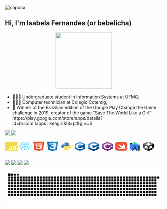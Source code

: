 ![capona](https://github.com/bebelicha/bebelicha/assets/61983593/0baef530-6aa5-4a36-bb45-a3814f399497)

## Hi, I'm Isabela Fernandes (or bebelicha)
<p align="center">
  <img width="180" height="180" src="https://img.itch.zone/aW1nLzE1ODEzMjU5LmdpZg==/original/5V7LYF.gif">
</p>
<ul>
 <li>👩🏻‍💻 Undergraduate student in Information Systems at UFMG;</li>
 <li>👩🏻‍🎓 Computer technician at Colégio Cotemig;</li>
 <li>👾 Winner of the Brazilian edition of the Google Play Change the Game challenge in 2019, creator of the game "Save The World Like a Girl" https://play.google.com/store/apps/details?id=br.com.tapps.likeagirl&hl=pt&gl=US</li>
</ul>


 <div>
  <a href="https://github.com/bebelicha">
  <img height="240em" src="https://github-readme-stats.vercel.app/api?username=bebelicha&show_icons=true&text_color=71123c&bg_color=fae2c0&title_color=f50a59&icon_color=fc5f96&border_color=fae2c0&include_all_commits=true&count_private=true"/>
  <img height="240em" src="https://github-readme-stats.vercel.app/api/top-langs/?username=bebelicha&text_color=71123c&bg_color=fae2c0&title_color=f50a59&icon_color=fc5f960&border_color=fae2c0&layout=compact&langs_count=8&theme=dracula"/>
  
</div>

<div style="display: inline_block"><br>
  <img align="center" alt="Bebelicha-Js" height="30" width="40" src="https://raw.githubusercontent.com/devicons/devicon/master/icons/javascript/javascript-plain.svg">
  <img align="center" alt="Bebelicha-React" height="30" width="40" src="https://raw.githubusercontent.com/devicons/devicon/master/icons/react/react-original.svg">
  <img align="center" alt="Bebelicha-HTML" height="30" width="40" src="https://raw.githubusercontent.com/devicons/devicon/master/icons/html5/html5-original.svg">
  <img align="center" alt="Bebelicha-CSS" height="30" width="40" src="https://raw.githubusercontent.com/devicons/devicon/master/icons/css3/css3-original.svg">
  <img align="center" alt="Bebelicha-Python" height="30" width="40" src="https://raw.githubusercontent.com/devicons/devicon/master/icons/python/python-original.svg">
 <img align="center" alt="Bebelicha-C" height="30" width="40" src="https://raw.githubusercontent.com/devicons/devicon/master/icons/c/c-original.svg">
 <img align="center" alt="Bebelicha-C++" height="30" width="40" src="https://raw.githubusercontent.com/devicons/devicon/master/icons/cplusplus/cplusplus-original.svg">
  <img align="center" alt="Bebelicha-Csharp" height="30" width="40" src="https://raw.githubusercontent.com/devicons/devicon/master/icons/csharp/csharp-original.svg">
   <img align="center" alt="Bebelicha-Swift" height="30" width="40" src="https://github.com/devicons/devicon/blob/master/icons/swift/swift-original.svg">
 <img align="center" alt="Bebelicha-AndroidStudio" height="30" width="40" src="https://github.com/devicons/devicon/blob/master/icons/androidstudio/androidstudio-original.svg">
 <img align="center" alt="Bebelicha-Unity" height="30" width="40" src="https://github.com/devicons/devicon/blob/master/icons/unity/unity-original.svg">
</div>
 
 ##
 
<div> 
  <a href="https://instagram.com/bebelicha" target="_blank"><img src="https://img.shields.io/badge/-Instagram-%23E4405F?style=for-the-badge&logo=instagram&logoColor=white" target="_blank"></a>
  <a href = "mailto:isabelafgm@gmail.com"><img src="https://img.shields.io/badge/-Gmail-%23333?style=for-the-badge&logo=gmail&logoColor=white" target="_blank"></a>
  <a href="https://bebelicha.itch.io/" target="_blank"><img src="https://img.shields.io/badge/Itch-%23FF0B34.svg?style=for-the-badge&logo=Itch.io&logoColor=white)" target="_blank"></a> 
  <a href="https://steamcommunity.com/profiles/76561198239511940" target="_blank"><img src="https://img.shields.io/badge/steam-%23000000.svg?style=for-the-badge&logo=steam&logoColor=white" target="_blank"></a> 
 
 
  ![Snake animation](https://github.com/bebelicha/bebelicha/blob/output/github-contribution-grid-snake.svg)
 
</div>
